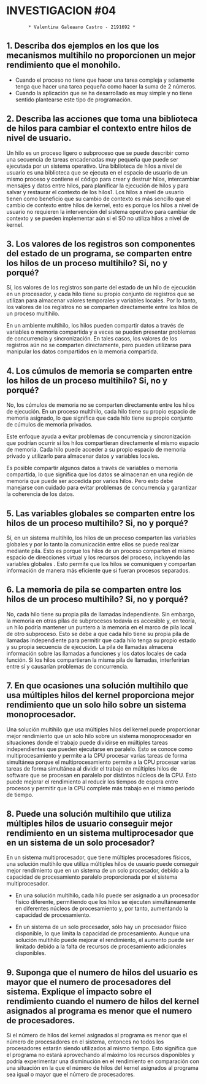 # **INVESTIGACION #04**

            * Valentina Galeaano Castro - 2191692 *

            
## 1. Describa dos ejemplos en los que los mecanismos multihilo no proporcionen un mejor rendimiento que el monohilo.

- Cuando el proceso no tiene que hacer una tarea compleja y solamente tenga que hacer una tarea pequeña como hacer la suma de 2 números.
- Cuando la aplicación que se ha desarrollado es muy simple y no tiene sentido plantearse este tipo de programación.

## 2. Describa las acciones que toma una biblioteca de hilos para cambiar el contexto entre hilos de nivel de usuario.

 Un hilo es un proceso ligero o subproceso que se puede describir como una secuencia de tareas encadenadas muy pequeña que puede ser ejecutada por un sistema operativo. Una biblioteca de hilos a nivel de usuario es una biblioteca que se ejecuta en el espacio de usuario de un mismo proceso y contiene el código para crear y destruir hilos, intercambiar mensajes y datos entre hilos, para planificar la ejecución de hilos y para salvar y restaurar el contexto de los hilos1. Los hilos a nivel de usuario tienen como beneficio que su cambio de contexto es más sencillo que el cambio de contexto entre hilos de kernel, esto es porque los hilos a nivel de usuario no requieren la intervención del sistema operativo para cambiar de contexto y se pueden implementar aún si el SO no utiliza hilos a nivel de kernel.
 
 ## 3. Los valores de los registros son componentes del estado de un programa, se comparten entre los hilos de un proceso multihilo? Si, no y porqué?
 
 Sí, los valores de los registros son parte del estado de un hilo de ejecución en un procesador, y cada hilo tiene su propio conjunto de registros que se utilizan para almacenar valores temporales y variables locales. Por lo tanto, los valores de los registros no se comparten directamente entre los hilos de un proceso multihilo.

 En un ambiente multihilo, los hilos pueden compartir datos a través de variables o memoria compartida y a veces se pueden presentar problemas de concurrencia y sincronización. En tales casos, los valores de los registros aún no se comparten directamente, pero pueden utilizarse para manipular los datos compartidos en la memoria compartida.
 
 ## 4. Los cúmulos de memoria se comparten entre los hilos de un proceso multihilo? Si, no y porqué?
 
  No, los cúmulos de memoria no se comparten directamente entre los hilos de ejecución. En un proceso multihilo, cada hilo tiene su propio espacio de memoria asignado, lo que significa que cada hilo tiene su propio conjunto de cúmulos de memoria privados.
  
  Este enfoque ayuda a evitar problemas de concurrencia y sincronización que podrían ocurrir si los hilos compartieran directamente el mismo espacio de memoria. Cada hilo puede acceder a su propio espacio de memoria privado y utilizarlo para almacenar datos y variables locales.

Es posible compartir algunos datos a través de variables o memoria compartida, lo que significa que los datos se almacenan en una región de memoria que puede ser accedida por varios hilos. Pero esto debe manejarse con cuidado para evitar problemas de concurrencia y garantizar la coherencia de los datos.

## 5. Las variables globales se comparten entre los hilos de un proceso multihilo? Si, no y porqué?

 Sí, en un sistema multihilo, los hilos de un proceso comparten las variables globales y por lo tanto la comunicación entre ellos se puede realizar mediante pila. Esto es porque los hilos de un proceso comparten el mismo espacio de direcciones virtual y los recursos del proceso, incluyendo las variables globales . Esto permite que los hilos se comuniquen y compartan información de manera más eficiente que si fueran procesos separados.
 
 ## 6. La memoria de pila se comparten entre los hilos de un proceso multihilo? Si, no y porqué?
 
  No, cada hilo tiene su propia pila de llamadas independiente. Sin embargo, la memoria en otras pilas de subprocesos todavía es accesible y, en teoría, un hilo podría mantener un puntero a la memoria en el marco de pila local de otro subproceso. Esto se debe a que cada hilo tiene su propia pila de llamadas independiente para permitir que cada hilo tenga su propio estado y su propia secuencia de ejecución. La pila de llamadas almacena información sobre las llamadas a funciones y los datos locales de cada función. Si los hilos compartieran la misma pila de llamadas, interferirían entre sí y causarían problemas de concurrencia.
  
## 7. En que ocasiones una solución multihilo que usa múltiples hilos del kernel proporciona mejor rendimiento que un solo hilo sobre un sistema monoprocesador.

 Una solución multihilo que usa múltiples hilos del kernel puede proporcionar mejor rendimiento que un solo hilo sobre un sistema monoprocesador en situaciones donde el trabajo puede dividirse en múltiples tareas independientes que pueden ejecutarse en paralelo. Esto se conoce como multiprocesamiento y permite a la CPU procesar varias tareas de forma simultánea porque el multiprocesamiento permite a la CPU procesar varias tareas de forma simultánea al dividir el trabajo en múltiples hilos de software que se procesan en paralelo por distintos núcleos de la CPU. Esto puede mejorar el rendimiento al reducir los tiempos de espera entre procesos y permitir que la CPU complete más trabajo en el mismo período de tiempo.
 
 ## 8. Puede una solución multihilo que utiliza múltiples hilos de usuario conseguir mejor rendimiento en un sistema multiprocesador que en un sistema de un solo procesador?
 
 En un sistema multiprocesador, que tiene múltiples procesadores físicos, una solución multihilo que utiliza múltiples hilos de usuario puede conseguir mejor rendimiento que en un sistema de un solo procesador, debido a la capacidad de procesamiento paralelo proporcionada por el sistema multiprocesador.

- En una solución multihilo, cada hilo puede ser asignado a un procesador físico diferente, permitiendo que los hilos se ejecuten simultáneamente en diferentes núcleos de procesamiento y, por tanto, aumentando la capacidad de procesamiento.

- En un sistema de un solo procesador, sólo hay un procesador físico disponible, lo que limita la capacidad de procesamiento. Aunque una solución multihilo puede mejorar el rendimiento, el aumento puede ser limitado debido a la falta de recursos de procesamiento adicionales disponibles.
 
## 9. Suponga que el numero de hilos del usuario es mayor que el numero de procesadores del sistema. Explique el impacto sobre el rendimiento cuando el numero de hilos del kernel asignados al programa es menor que el numero de procesadores. 

 Si el número de hilos del kernel asignados al programa es menor que el número de procesadores en el sistema, entonces no todos los procesadores estarán siendo utilizados al mismo tiempo. Esto significa que el programa no estará aprovechando al máximo los recursos disponibles y podría experimentar una disminución en el rendimiento en comparación con una situación en la que el número de hilos del kernel asignados al programa sea igual o mayor que el número de procesadores.
 
 


